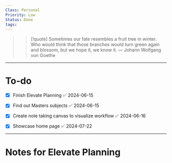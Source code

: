 ```yaml
---
Class: Personal
Priority: Low
Status: Done
tags: 
---
```

> > [!quote] Sometimes our fate resembles a fruit tree in winter. Who would think that those branches would turn green again and blossom, but we hope it, we know it.
> — Johann Wolfgang von Goethe

---
# To-do
- [x] Finish Elevate Planning ✅ 2024-06-15
- [x] Find out Masters subjects ✅ 2024-06-15
- [x] Create note taking canvas to visualize workflow ✅ 2024-06-16
- [x] Showcase home page ✅ 2024-07-22


---
# Notes for Elevate Planning

